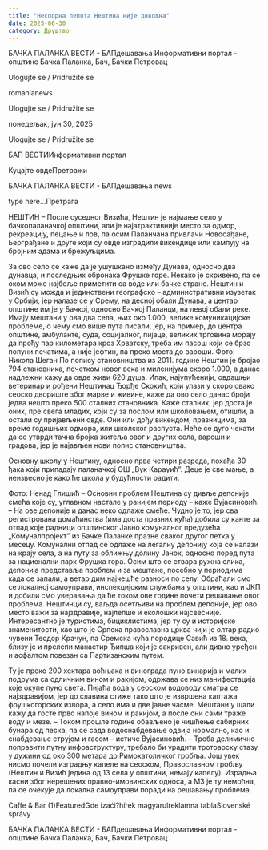 ```yaml
---
title: "Неспорна лепота Нештина није довољна"
date: 2025-06-30
category: Друштво
---
```


БАЧКА ПАЛАНКА ВЕСТИ - БАПдешавања Информативни портал - општине Бачка Паланка, Бач, Бачки Петровац

Ulogujte se / Pridružite se

romanianews

Ulogujte se / Pridružite se

понедељак, јун 30, 2025

Ulogujte se / Pridružite se

БАП ВЕСТИИнформативни портал

Куцајте овдеПретражи

БАЧКА ПАЛАНКА ВЕСТИ - БАПдешавања news

type here...Претрага

НЕШТИН – После суседног Визића, Нештин је најмање село у бачкопаланачкој општини, али је најатрактивније место за одмор, рекреацију, пецање и лов, па осим Паланчана привлачи Новосађане, Београђане и друге који су овде изградили викендице или кампују на бројним адама и брежуљцима.

За ово село се каже да је ушушкано између Дунава, односно два дунавца, и последњих обронака Фрушке горе. Некако је скривено, па се оком може најбоље приметити са воде или бачке стране. Нештин и Визић су можда и јединствени географско – административни изузетак у Србији, јер налазе се у Срему, на десној обали Дунава, а центар општине им је у Бачкој, односно Бачкој Паланци, на левој обали реке. Имају мештани у ова два села, њих око 1.000, велике комуникацијске проблеме, о чему смо више пута писали, јер, на пример, до центра општине, амбуланте, суда, социјалног, пијаце, великих трговина морају да прођу пар километара кроз Хрватску, треба им пасош који се брзо попуни печатима, а није јефтин, па преко моста до вароши.
Фото: Никола Шеган
По попису становништва из 2011. године Нештин је бројао 794 становника, почетком новог века и миленијума скоро 1.000, а данас надлежни кажу да овде живи 620 душа. Ипак, најупућенији, овдашњи ветеринар и рођени Нештинац Ђорђе Скокић, који улази у скоро свако сеоско двориште због марве и живине, каже да ово село данас броји једва нешто преко 500 сталних становника. Каже сталних, јер доста је оних, пре свега младих, који су за послом или школовањем, отишли, а остали су пријављени овде. Они или дођу викендом, празницима, за време годишњих одмора, или школског распуста. Неће се дуго чекати да се утврди тачна бројка житеља овог и других села, вароши и градова, јер је најављен нови попис становништва.


Основну школу у Нештину, односно прва четири разреда, похађа 30 ђака који припадају паланачкој ОШ „Вук Караyић”. Деце је све мање, а неизвесно је како ће школа у будућности радити.


Фото: Ненад Глишић
– Основни проблем Нештина су дивље депоније смећа које су, углавном настале у ранијем периоду – каже Вујасиновић. – На ове депоније и данас неко одлаже смеће. Чудно је то, јер сва регистрована домаћинства (има доста празних кућа) добила су канте за отпад које радници општинског Јавно комуналног предузећа „Комуналпројект” из Бачке Паланке празне сваког другог петка у месецу. Комунални отпад се одлаже на легалну депонију која се налази на крају села, а на путу за оближњу долину Јанок, односно поред пута за национални парк Фрушка гора. Осим што се ствара ружна слика, депонија представља проблем и за мештане, посебно у периодима када се запали, а ветар дим најчешће разноси по селу. Обраћали смо се локалној самоуправи, инспекцијским службама у општини, као и ЈКП и добили смо уверавања да ће током ове године почети решавање овог проблема.
Нештинци су, ваљда осетљиви на проблем депоније, јер ово место важи за најздравије, најлепше и еколошки најсвесније. Интересантно је туристима, бициклистима, јер ту су и историјске знаменитости, као што је Српска православна црква чији је олтар радио чувени Теодор Крачун, па Сремска кућа породице Савић из 18. века, близу је и прелепи манастир Ђипша који је сакривен, али дивно уређен и асфалтом повезан са Партизанским путем.


Ту је преко 200 хектара воћњака и винограда пуно винарија и малих подрума са одличним вином и ракијом, одржава се низ манифестација које окупе пуно света. Пијаћа вода у сеоском водоводу сматра се најздравијом, јер до славина стиже тако што је извршена каптажа фрушкогорских извора, а село има и две јавне часме. Мештани у шали кажу да госте прво напоје вином и ракијом, а после они сами траже воду и мезе. – Током прошле године обављено је чишћење сабирних бунара од песка, па се сада водоснабдевање одвија нормално, као и снабдевање струјом и гасом – истиче Вујасиновић.
– Треба делимично поправити путну инфраструктуру, требало би урадити тротоарску стазу у дужини од око 300 метара до Римокатоличког гробља. Још увек нисмо почели изградњу капеле на сеоском, Православном гробљу (Нештин и Визић једина од 13 села у општини, немају капелу). Израдња касни због нерешених правно-имовинских односа, а МЗ је ту немоћна, па се очекује да локална самоуправи поради на решавању проблема.

Caffe & Bar (1)FeaturedGde izaći?hírek magyarulreklamna tablaSlovenské správy

БАЧКА ПАЛАНКА ВЕСТИ - БАПдешавања Информативни портал - општине Бачка Паланка, Бач, Бачки Петровац
